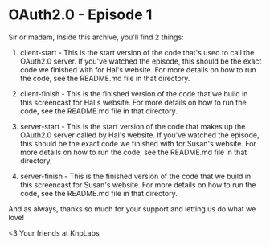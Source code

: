 OAuth2.0 - Episode 1
====================

Sir or madam,
Inside this archive, you'll find 2 things:

1) client-start - This is the start version of the code that's used to call
   the OAuth2.0 server.  If you've watched the episode, this should be the
   exact code we finished with for Hal's website.
   For more details on how to run the code, see the README.md file in that
   directory.

2) client-finish - This is the finished version of the code that we build
   in this screencast for Hal's website.
   For more details on how to run the code, see the README.md file in that
   directory.

3) server-start - This is the start version of the code that makes up the
   OAuth2.0 server called by Hal's website.  If you've watched the episode,
   this should be the exact code we finished with for Susan's website.
   For more details on how to run the code, see the README.md file in that
   directory.

4) server-finish - This is the finished version of the code that we build
   in this screencast for Susan's website.
   For more details on how to run the code, see the README.md file in that
   directory.

And as always, thanks so much for your support and letting us do what
we love!

<3 Your friends at KnpLabs
